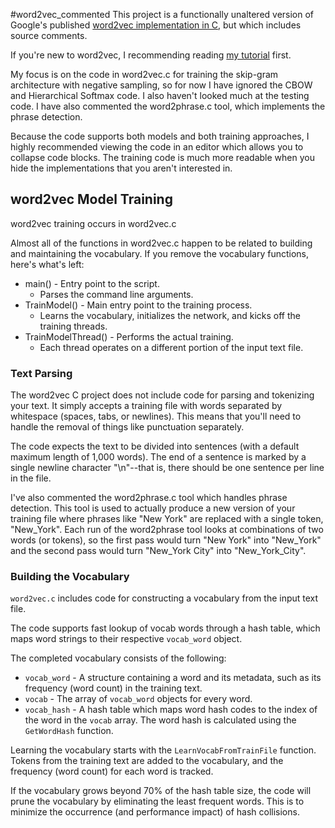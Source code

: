 
#word2vec_commented
This project is a functionally unaltered version of Google's published [word2vec implementation in C](https://code.google.com/archive/p/word2vec/), but which includes source comments. 

If you're new to word2vec, I recommending reading [my tutorial](http://mccormickml.com/2016/04/19/word2vec-tutorial-the-skip-gram-model/) first.

My focus is on the code in word2vec.c for training the skip-gram architecture with negative sampling, so for now I have ignored the CBOW and Hierarchical Softmax code. I also haven't looked much at the testing code. I have also commented the word2phrase.c tool, which implements the phrase detection.

Because the code supports both models and both training approaches, I highly recommended viewing the code in an editor which allows you to collapse code blocks. The training code is much more readable when you hide the implementations that you aren't interested in. 

## word2vec Model Training

word2vec training occurs in word2vec.c

Almost all of the functions in word2vec.c happen to be related to building and maintaining the vocabulary. If you remove the vocabulary functions, here's what's left:

* main() - Entry point to the script.
    * Parses the command line arguments.
* TrainModel() - Main entry point to the training process.
    * Learns the vocabulary, initializes the network, and kicks off the training threads.
* TrainModelThread() - Performs the actual training.
    * Each thread operates on a different portion of the input text file.

### Text Parsing
The word2vec C project does not include code for parsing and tokenizing your text. It simply accepts a training file with words separated by whitespace (spaces, tabs, or newlines). This means that you'll need to handle the removal of things like punctuation separately.

The code expects the text to be divided into sentences (with a default maximum length of 1,000 words). The end of a sentence is marked by a single newline character "\n"--that is, there should be one sentence per line in the file.

I've also commented the word2phrase.c tool which handles phrase detection. This tool is used to actually produce a new version of your training file where phrases like "New York" are replaced with a single token, "New_York". Each run of the word2phrase tool looks at combinations of two words (or tokens), so the first pass would turn "New York" into "New_York" and the second pass would turn "New_York City" into "New_York_City".

### Building the Vocabulary
`word2vec.c` includes code for constructing a vocabulary from the input text file.

The code supports fast lookup of vocab words through a hash table, which maps word strings to their respective `vocab_word` object. 

The completed vocabulary consists of the following:

* `vocab_word` - A structure containing a word and its metadata, such as its frequency (word count) in the training text.
* `vocab` - The array of `vocab_word` objects for every word.
* `vocab_hash` - A hash table which maps word hash codes to the index of the word in the `vocab` array. The word hash is calculated using the `GetWordHash` function.

Learning the vocabulary starts with the `LearnVocabFromTrainFile` function. Tokens from the training text are added to the vocabulary, and the frequency (word count) for each word is tracked.

If the vocabulary grows beyond 70% of the hash table size, the code will prune the vocabulary by eliminating the least frequent words. This is to minimize the occurrence (and performance impact) of hash collisions.

